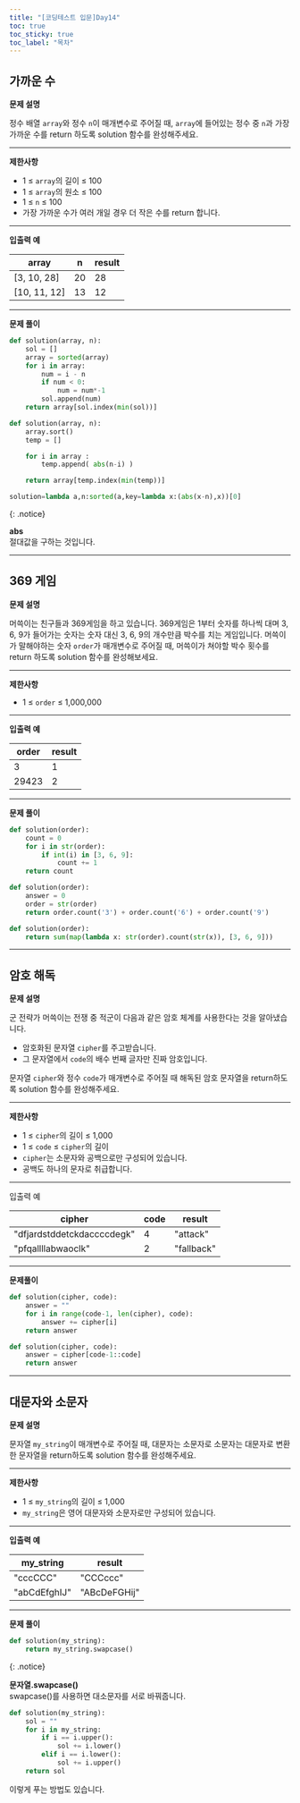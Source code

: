 ```yaml
---
title: "[코딩테스트 입문]Day14"
toc: true
toc_sticky: true
toc_label: "목차"
---
```


## 가까운 수

**문제 설명**

정수 배열 `array`와 정수 `n`이 매개변수로 주어질 때, `array`에 들어있는 정수 중 `n`과 가장 가까운 수를 return 하도록 solution 함수를 완성해주세요.

------

**제한사항**

- 1 ≤ `array`의 길이 ≤ 100
- 1 ≤ `array`의 원소 ≤ 100
- 1 ≤ `n` ≤ 100
- 가장 가까운 수가 여러 개일 경우 더 작은 수를 return 합니다.

------

**입출력 예**

| array        | n    | result |
| ------------ | ---- | ------ |
| [3, 10, 28]  | 20   | 28     |
| [10, 11, 12] | 13   | 12     |

---

**문제 풀이**

```python
def solution(array, n):
    sol = []   
    array = sorted(array)
    for i in array:
        num = i - n
        if num < 0:
            num = num*-1
        sol.append(num)
    return array[sol.index(min(sol))]
```

```python
def solution(array, n):
    array.sort()
    temp = []

    for i in array :
        temp.append( abs(n-i) )

    return array[temp.index(min(temp))]
```

```python
solution=lambda a,n:sorted(a,key=lambda x:(abs(x-n),x))[0]
```

{: .notice}

**abs**<br/>절대값을 구하는 것입니다.

---

## 369 게임

**문제 설명**

머쓱이는 친구들과 369게임을 하고 있습니다. 369게임은 1부터 숫자를 하나씩 대며 3, 6, 9가 들어가는 숫자는 숫자 대신 3, 6, 9의 개수만큼 박수를 치는 게임입니다. 머쓱이가 말해야하는 숫자 `order`가 매개변수로 주어질 때, 머쓱이가 쳐야할 박수 횟수를 return 하도록 solution 함수를 완성해보세요.

------

**제한사항**

- 1 ≤ `order` ≤ 1,000,000

------

**입출력 예**

| order | result |
| ----- | ------ |
| 3     | 1      |
| 29423 | 2      |

---

**문제 풀이**

```python
def solution(order):
    count = 0
    for i in str(order):
        if int(i) in [3, 6, 9]:
            count += 1
    return count
```

```python
def solution(order):
    answer = 0
    order = str(order)
    return order.count('3') + order.count('6') + order.count('9')
```

```python
def solution(order):
    return sum(map(lambda x: str(order).count(str(x)), [3, 6, 9]))
```

---

## 암호 해독

**문제 설명**

군 전략가 머쓱이는 전쟁 중 적군이 다음과 같은 암호 체계를 사용한다는 것을 알아냈습니다.

- 암호화된 문자열 `cipher`를 주고받습니다.
- 그 문자열에서 `code`의 배수 번째 글자만 진짜 암호입니다.

문자열 `cipher`와 정수 `code`가 매개변수로 주어질 때 해독된 암호 문자열을 return하도록 solution 함수를 완성해주세요.

------

**제한사항**

- 1 ≤ `cipher`의 길이 ≤ 1,000
- 1 ≤ `code` ≤ `cipher`의 길이
- `cipher`는 소문자와 공백으로만 구성되어 있습니다.
- 공백도 하나의 문자로 취급합니다.

------

입출력 예

| cipher                     | code | result     |
| -------------------------- | ---- | ---------- |
| "dfjardstddetckdaccccdegk" | 4    | "attack"   |
| "pfqallllabwaoclk"         | 2    | "fallback" |

---

**문제풀이**

```python
def solution(cipher, code):
    answer = ""
    for i in range(code-1, len(cipher), code):
        answer += cipher[i]
    return answer
```

```python
def solution(cipher, code):
    answer = cipher[code-1::code]
    return answer
```

---

## 대문자와 소문자

**문제 설명**

문자열 `my_string`이 매개변수로 주어질 때, 대문자는 소문자로 소문자는 대문자로 변환한 문자열을 return하도록 solution 함수를 완성해주세요.

------

**제한사항**

- 1 ≤ `my_string`의 길이 ≤ 1,000
- `my_string`은 영어 대문자와 소문자로만 구성되어 있습니다.

------

**입출력 예**

| my_string    | result       |
| ------------ | ------------ |
| "cccCCC"     | "CCCccc"     |
| "abCdEfghIJ" | "ABcDeFGHij" |

---

**문제 풀이**

```python
def solution(my_string):
    return my_string.swapcase()
```

{: .notice}

**문자열.swapcase()**<br/>swapcase()를 사용하면 대소문자를 서로 바꿔줍니다.

```python
def solution(my_string):
    sol = ""
    for i in my_string:
        if i == i.upper():
            sol += i.lower()
        elif i == i.lower():
            sol += i.upper()
    return sol
```

이렇게 푸는 방법도 있습니다.


